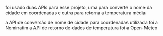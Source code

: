 foi usado duas APIs para esse projeto, uma para converte o nome da cidade em coordenadas e outra para retorna a temperatura média

a API de conversão de nome de cidade para coordenadas utilizada foi a Nominatim
a API de retorno de dados de temperatura foi a Open-Meteo
